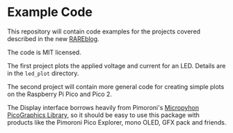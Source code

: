 # Example Code

This repository will contain code examples for the projects covered described in the new [RAREblog](https://rareblog.substack.com).

The code is MIT licensed.

The first project plots the applied voltage and current for an LED. Details are in the `led_plot` directory.

The second project will contain more general code for creating simple plots on the Raspberry Pi Pico and Pico 2.

The Display interface borrows heavily from Pimoroni's [Micropyhon PicoGraphics Library](https://github.com/pimoroni/pimoroni-pico/tree/main/micropython/modules/picographics), so it should be easy to use this package with products like the Pimoroni Pico Explorer, mono OLED, GFX pack and friends.